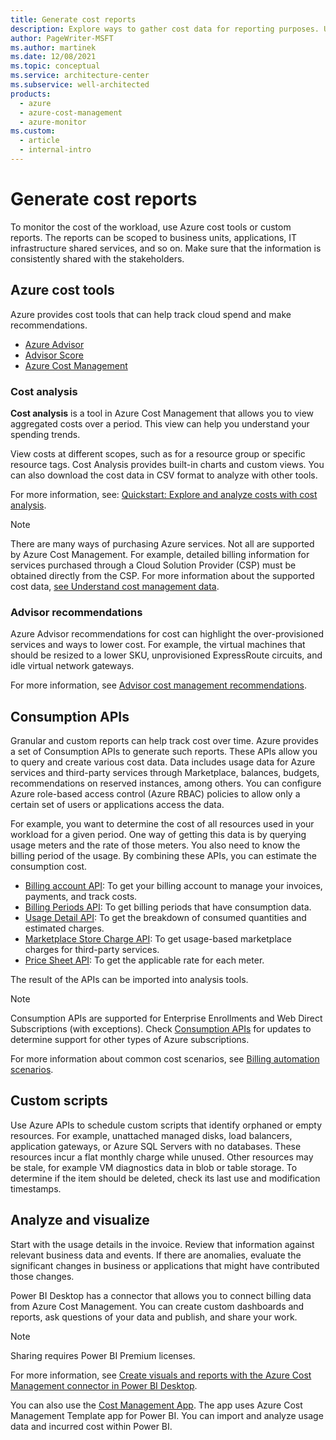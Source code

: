 ```yaml
---
title: Generate cost reports
description: Explore ways to gather cost data for reporting purposes. Use Azure cost tools, consumption APIs, and custom scripts. Analyze and visualize the data.
author: PageWriter-MSFT
ms.author: martinek
ms.date: 12/08/2021
ms.topic: conceptual
ms.service: architecture-center
ms.subservice: well-architected
products:
  - azure
  - azure-cost-management
  - azure-monitor
ms.custom:
  - article
  - internal-intro
---
```


# Generate cost reports

To monitor the cost of the workload, use Azure cost tools or custom reports. The reports can be scoped to business units, applications, IT infrastructure shared services, and so on. Make sure that the information is consistently shared with the stakeholders.

## Azure cost tools

Azure provides cost tools that can help track cloud spend and make recommendations.

- [Azure Advisor](/azure/advisor/advisor-cost-recommendations)
- [Advisor Score](/azure/advisor/azure-advisor-score)
- [Azure Cost Management](/azure/cost-management-billing/costs/)

### Cost analysis

**Cost analysis** is a tool in Azure Cost Management that allows you to view aggregated costs over a period. This view can help you understand your spending trends.

View costs at different scopes, such as for a resource group or specific resource tags. Cost Analysis provides built-in charts and custom views. You can also download the cost data in CSV format to analyze with other tools.

For more information, see: [Quickstart: Explore and analyze costs with cost analysis](/azure/cost-management/quick-acm-cost-analysis).

> [!NOTE]
> There are many ways of purchasing Azure services. Not all are supported by Azure Cost Management. For example, detailed billing information for services purchased through a Cloud Solution Provider (CSP) must be obtained directly from the CSP. For more information about the supported cost data, [see Understand cost management data](/azure/cost-management/quick-acm-cost-analysis).

### Advisor recommendations

Azure Advisor recommendations for cost can highlight the over-provisioned services and ways to lower cost. For example, the virtual machines that should be resized to a lower SKU, unprovisioned ExpressRoute circuits, and idle virtual network gateways.

For more information, see [Advisor cost management recommendations](/azure/advisor/advisor-cost-recommendations).

## Consumption APIs

Granular and custom reports can help track cost over time. Azure provides a set of Consumption APIs to generate such reports. These APIs allow you to query and create various cost data. Data includes usage data for Azure services and third-party services through Marketplace, balances, budgets, recommendations on reserved instances, among others. You can configure Azure role-based access control (Azure RBAC) policies to allow only a certain set of users or applications access the data.

For example, you want to determine the cost of all resources used in your workload for a given period. One way of getting this data is by querying usage meters and the rate of those meters. You also need to know the billing period of the usage. By combining these APIs, you can estimate the consumption cost.

- [Billing account API](/rest/api/billing/2019-10-01-preview/billingaccounts): To get your billing account to manage your invoices, payments, and track costs.
- [Billing Periods API](/rest/api/billing/enterprise/billing-enterprise-api-billing-periods): To get billing periods that have consumption data.
- [Usage Detail API](/rest/api/billing/enterprise/billing-enterprise-api-usage-detail): To get the breakdown of consumed quantities and estimated charges.
- [Marketplace Store Charge API](/rest/api/billing/enterprise/billing-enterprise-api-marketplace-storecharge): To get usage-based marketplace charges for third-party services.
- [Price Sheet API](/rest/api/billing/enterprise/billing-enterprise-api-pricesheet): To get the applicable rate for each meter.

The result of the APIs can be imported into analysis tools.

> [!NOTE]
> Consumption APIs are supported for Enterprise Enrollments and Web Direct Subscriptions (with exceptions). Check [Consumption APIs](/rest/api/consumption/) for updates to determine support for other types of Azure subscriptions.

For more information about common cost scenarios, see [Billing automation scenarios](/azure/cost-management-billing/manage/cost-management-automation-scenarios).

## Custom scripts

Use Azure APIs to schedule custom scripts that identify orphaned or empty resources. For example, unattached managed disks, load balancers, application gateways, or Azure SQL Servers with no databases. These resources incur a flat monthly charge while unused. Other resources may be stale, for example VM diagnostics data in blob or table storage. To determine if the item should be deleted, check its last use and modification timestamps.

## Analyze and visualize

Start with the usage details in the invoice. Review that information against relevant business data and events. If there are anomalies, evaluate the significant changes in business or applications that might have contributed those changes.

Power BI Desktop has a connector that allows you to connect billing data from Azure Cost Management. You can create custom dashboards and reports, ask questions of your data and publish, and share your work.

> [!NOTE]
> Sharing requires Power BI Premium licenses.

For more information, see [Create visuals and reports with the Azure Cost Management connector in Power BI Desktop](/power-bi/desktop-connect-azure-cost-management).

You can also use the [Cost Management App](https://appsource.microsoft.com/product/power-bi/costmanagement.azurecostmanagementapp). The app uses Azure Cost Management Template app for Power BI. You can import and analyze usage data and incurred cost within Power BI.
